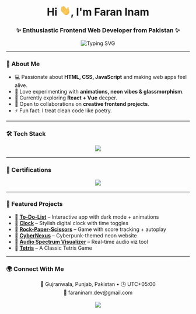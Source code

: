 <h1 align="center">Hi <img src="https://raw.githubusercontent.com/ABSphreak/ABSphreak/master/gifs/Hi.gif" width="30px">, I'm Faran Inam</h1>
<h3 align="center">✨ Enthusiastic Frontend Web Developer from Pakistan ✨</h3>

<p align="center">
  <img src="https://readme-typing-svg.demolab.com?font=Fira+Code&weight=600&pause=1000&color=00F7FF&center=true&vCenter=true&width=600&lines=Crafting+Beautiful+and+Interactive+UIs;Exploring+CSS+Magic+%26+JS+Wizards;Building+Fun+Web+Experiences;Always+Learning+%26+Evolving" alt="Typing SVG" />
</p>

---

### 🚀 About Me
- 💻 Passionate about **HTML, CSS, JavaScript** and making web apps feel alive.  
- 🎨 Love experimenting with **animations, neon vibes & glassmorphism**.  
- 🌱 Currently exploring **React + Vue** deeper.  
- 🤝 Open to collaborations on **creative frontend projects**.  
- ⚡ Fun fact: I treat clean code like poetry.  

---

### 🛠️ Tech Stack

<p align="center">
  <img src="https://skillicons.dev/icons?i=html,css,js,figma,vscode,github,markdown" />
</p>

---

### 📜 Certifications
<p align="center">
  <a href="https://www.freecodecamp.org/certification/faraninamdev/responsive-web-design" target="_blank">
    <img src="https://img.shields.io/badge/freeCodeCamp-Certified-0A0A23?style=for-the-badge&logo=freecodecamp&logoColor=white" />
  </a>
</p>

---


### 📌 Featured Projects

- 🔹 [**To-Do-List**](https://faraninamdev.github.io/To-Do-List/) – Interactive app with dark mode + animations  
- 🔹 [**Clock**](https://faraninamdev.github.io/Clock/) – Stylish digital clock with time toggles  
- 🔹 [**Rock-Paper-Scissors**](https://faraninamdev.github.io/Rock-Paper-Scissors/) – Game with score tracking + autoplay  
- 🔹 [**CyberNexus**](https://faraninamdev.github.io/CyberNexus/) – Cyberpunk-themed neon website  
- 🔹 [**Audio Spectrum Visualizer**](https://faraninamdev.github.io/Audio-Spectrum-Visualizer/) – Real-time audio viz tool  
- 🔹 [**Tetris**](https://faraninamdev.github.io/Tetris/) – A Classic Tetris Game  

---

### 🌍 Connect With Me
<p align="center">
  📍 Gujranwala, Punjab, Pakistan • 🕒 UTC+05:00  
  <br>
  📧 faraninam.dev@gmail.com
  <br><br>
  <a href="https://github.com/faraninamdev"><img src="https://img.shields.io/github/followers/faraninamdev?label=Follow&style=social"></a>
</p>
